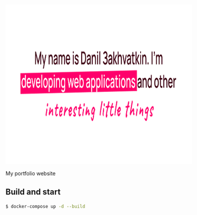 <p align="center">
  <img width="1060" height="430" src="/docs/readme_header.png" alt="Buckwheat logo">
</p>
My portfolio website

## Build and start

```bash
$ docker-compose up -d --build
```

